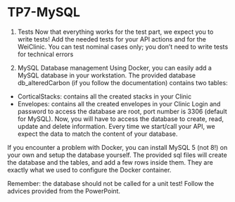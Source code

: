 # TP7-MySQL
1)	Tests
Now that everything works for the test part, we expect you to write tests! Add the needed tests for your API actions and for the WeiClinic.
You can test nominal cases only; you don’t need to write tests for technical errors

2)	MySQL Database management
Using Docker, you can easily add a MySQL database in your workstation. The provided database db_alteredCarbon (if you follow the documentation) contains two tables:
-	CorticalStacks: contains all the created stacks in your Clinic
-	Envelopes: contains all the created envelopes in your Clinic
Login and password to access the database are root, port number is 3306 (default for MySQL).
Now, you will have to access the database to create, read, update and delete information. Every time we start/call your API, we expect the data to match the content of your database.

If you encounter a problem with Docker, you can install MySQL 5 (not 8!) on your own and setup the database yourself. The provided sql files will create the database and the tables, and add a few rows inside them. They are exactly what we used to configure the Docker container.

Remember: the database should not be called for a unit test! Follow the advices provided from the PowerPoint.
